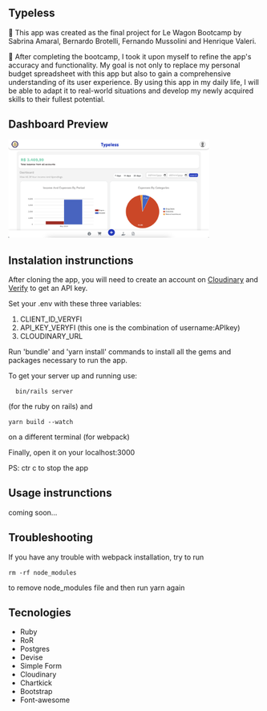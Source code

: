 ## Typeless

📝 This app was created as the final project for Le Wagon Bootcamp by Sabrina Amaral, Bernardo Brotelli, Fernando Mussolini and Henrique Valeri.

🎯 After completing the bootcamp, I took it upon myself to refine the app's accuracy and functionality. My goal is not only to replace my personal budget spreadsheet with this app but also to gain a comprehensive understanding of its user experience. By using this app in my daily life, I will be able to adapt it to real-world situations and develop my newly acquired skills to their fullest potential.

## Dashboard Preview

<img src="/app/assets/images/typeless.png" alt="App Screenshot" width="400"/>

## Instalation instrunctions

After cloning the app, you will need to create an account on [Cloudinary](https://cloudinary.com/) and [Verify](https://www.veryfi.com/) to get an API key.

Set your .env with these three variables:

1. CLIENT_ID_VERYFI
2. API_KEY_VERYFI (this one is the combination of username:APIkey)
3. CLOUDINARY_URL

Run 'bundle' and 'yarn install' commands to install all the gems and packages necessary to run the app.

To get your server up and running use:

```
  bin/rails server

```

(for the ruby on rails) and

```
yarn build --watch

```

on a different terminal (for webpack)

Finally, open it on your localhost:3000

PS: ctr c to stop the app

## Usage instrunctions

coming soon...

## Troubleshooting

If you have any trouble with webpack installation, try to run

```
rm -rf node_modules

```

to remove node_modules file and then run yarn again

## Tecnologies

- Ruby
- RoR
- Postgres
- Devise
- Simple Form
- Cloudinary
- Chartkick
- Bootstrap
- Font-awesome


